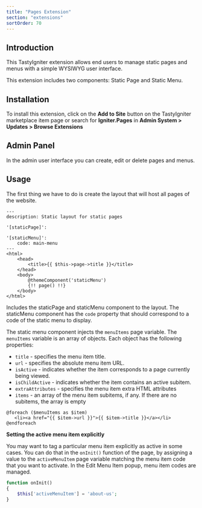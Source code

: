```yaml
---
title: "Pages Extension"
section: "extensions"
sortOrder: 70
---
```


## Introduction

This TastyIgniter extension allows end users to manage static pages and menus with a simple WYSIWYG user interface.

This extension includes two components: Static Page and Static Menu.

## Installation

To install this extension, click on the **Add to Site** button on the TastyIgniter marketplace item page or search
for **Igniter.Pages** in **Admin System > Updates > Browse Extensions**

## Admin Panel

In the admin user interface you can create, edit or delete pages and menus.

## Usage

The first thing we have to do is create the layout that will host all pages of the website.

```blade
---
description: Static layout for static pages

'[staticPage]':

'[staticMenu]':
    code: main-menu
---
<html>
    <head>
        <title>{{ $this->page->title }}</title>
    </head>
    <body>
        @themeComponent('staticMenu')
        {!! page() !!}
    </body>
</html>
```

Includes the staticPage and staticMenu component to the layout. The staticMenu component has the `code` property that
should correspond to a code of the static menu to display.

The static menu component injects the `menuItems` page variable. The `menuItems` variable is an array of objects. Each
object has the following properties:

- `title` - specifies the menu item title.
- `url` - specifies the absolute menu item URL.
- `isActive` - indicates whether the item corresponds to a page currently being viewed.
- `isChildActive` - indicates whether the item contains an active subitem.
- `extraAttributes` - specifies the menu item extra HTML attributes
- `items` - an array of the menu item subitems, if any. If there are no subitems, the array is empty

```blade
@foreach ($menuItems as $item)
   <li><a href="{{ $item->url }}">{{ $item->title }}</a></li>
@endforeach
```

**Setting the active menu item explicitly**

You may want to tag a particular menu item explicitly as active in some cases. You can do that in the `onInit()`
function of the page, by assigning a value to the `activeMenuItem` page variable matching the menu item code that you
want to activate. In the Edit Menu Item popup, menu item codes are managed.

```php
function onInit()
{
    $this['activeMenuItem'] = 'about-us';
}	
```
